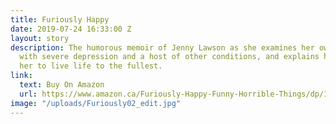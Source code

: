 ```yaml
---
title: Furiously Happy
date: 2019-07-24 16:33:00 Z
layout: story
description: The humorous memoir of Jenny Lawson as she examines her own experience
  with severe depression and a host of other conditions, and explains how it has led
  her to live life to the fullest.
link:
  text: Buy On Amazon
  url: https://www.amazon.ca/Furiously-Happy-Funny-Horrible-Things/dp/1250077001/ref=sr_1_1?gclid=EAIaIQobChMI7L30oamZ4gIViLfACh0vHwOxEAAYASAAEgLHBPD_BwE&hvadid=284263110882&hvdev=c&hvlocphy=9061009&hvnetw=g&hvpos=1t1&hvqmt=b&hvrand=11288148483027358447&hvtargid=kwd-299397515510&hydadcr=21769_10107152&keywords=furiously+happy&qid=1557778537&s=books&sr=1-1
image: "/uploads/Furiously02_edit.jpg"
---
```


